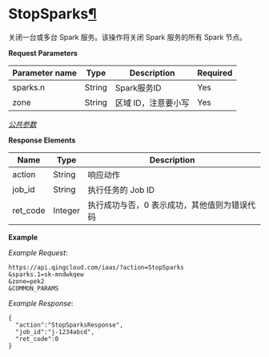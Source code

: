 ---
---

# StopSparks[¶](#stopsparks "永久链接至标题")

关闭一台或多台 Spark 服务。该操作将关闭 Spark 服务的所有 Spark 节点。

**Request Parameters**

| Parameter name | Type | Description | Required |
| --- | --- | --- | --- |
| sparks.n | String | Spark服务ID | Yes |
| zone | String | 区域 ID，注意要小写 | Yes |

[_公共参数_](../../common/parameters.html#api-common-parameters)

**Response Elements**

| Name | Type | Description |
| --- | --- | --- |
| action | String | 响应动作 |
| job_id | String | 执行任务的 Job ID |
| ret_code | Integer | 执行成功与否，0 表示成功，其他值则为错误代码 |

**Example**

_Example Request_:

```
https://api.qingcloud.com/iaas/?action=StopSparks
&sparks.1=sk-mndwkqew
&zone=pek2
&COMMON_PARAMS
```

_Example Response_:

```
{
  "action":"StopSparksResponse",
  "job_id":"j-1234abcd",
  "ret_code":0
}
```
